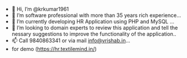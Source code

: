 - 👋 Hi, I’m @krkumar1961
- 👀 I’m software professional with more than 35 years rich experience...
- 🌱 I’m currently developing HR Application using PHP and MySQL ...
- 💞️ I’m looking to domain experts to  review this application  and tell the nessary suggestions to improve the functionality of the application..
- 📫 Call 9840863341 or via mail info@vrishab.in...
- for demo (https://hr.textilemind.in/)

<!---
krkumar1961/krkumar1961 is a ✨ special ✨ repository because its `README.md` (this file) appears on your GitHub profile.
You can click the Preview link to take a look at your changes.
--->
